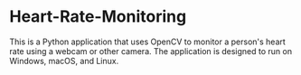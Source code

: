 # Heart-Rate-Monitoring
This is a Python application that uses OpenCV to monitor a person's heart rate using a webcam or other camera. The application is designed to run on Windows, macOS, and Linux.
